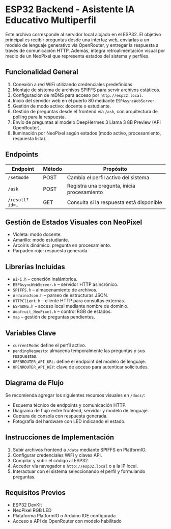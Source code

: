 # ESP32 Backend - Asistente IA Educativo Multiperfil

Este archivo corresponde al servidor local alojado en el ESP32. El objetivo principal es recibir preguntas desde una interfaz web, enviarlas a un modelo de lenguaje generativo vía OpenRouter, y entregar la respuesta a través de comunicación HTTP. Además, integra retroalimentación visual por medio de un NeoPixel que representa estados del sistema y perfiles.

## Funcionalidad General

1. Conexión a red WiFi utilizando credenciales predefinidas.
2. Montaje de sistema de archivos SPIFFS para servir archivos estáticos.
3. Configuración de mDNS para acceso por `http://esp32.local`.
4. Inicio del servidor web en el puerto 80 mediante `ESPAsyncWebServer`.
5. Gestión de modo activo: docente o estudiante.
6. Gestión de preguntas desde el frontend vía `/ask`, con arquitectura de polling para la respuesta.
7. Envío de preguntas al modelo DeepHermes 3 Llama 3 8B Preview (API OpenRouter).
8. Iluminación por NeoPixel según estados (modo activo, procesamiento, respuesta lista).

## Endpoints

| Endpoint       | Método | Propósito                                  |
|----------------|--------|---------------------------------------------|
| `/setmode`     | POST   | Cambia el perfil activo del sistema         |
| `/ask`         | POST   | Registra una pregunta, inicia procesamiento |
| `/result?id=…` | GET    | Consulta si la respuesta está disponible    |

## Gestión de Estados Visuales con NeoPixel

- Violeta: modo docente.
- Amarillo: modo estudiante.
- Arcoíris dinámico: pregunta en procesamiento.
- Parpadeo rojo: respuesta generada.

## Librerías Incluidas

- `WiFi.h` – conexión inalámbrica.
- `ESPAsyncWebServer.h` – servidor HTTP asincrónico.
- `SPIFFS.h` – almacenamiento de archivos.
- `ArduinoJson.h` – parseo de estructuras JSON.
- `HTTPClient.h` – cliente HTTP para consultas externas.
- `ESPmDNS.h` – acceso local mediante nombre de dominio.
- `Adafruit_NeoPixel.h` – control RGB de estados.
- `map` – gestión de preguntas pendientes.

## Variables Clave

- `currentMode`: define el perfil activo.
- `pendingRequests`: almacena temporalmente las preguntas y sus respuestas.
- `OPENROUTER_API_URL`: define el endpoint del modelo de lenguaje.
- `OPENROUTER_API_KEY`: clave de acceso para autenticar solicitudes.

## Diagrama de Flujo

Se recomienda agregar los siguientes recursos visuales en `/docs/`:

- Esquema técnico de endpoints y comunicación HTTP.
- Diagrama de flujo entre frontend, servidor y modelo de lenguaje.
- Captura de consola con respuesta generada.
- Fotografía del hardware con LED indicando el estado.

## Instrucciones de Implementación

1. Subir archivos frontend a `/data` mediante SPIFFS en PlatformIO.
2. Configurar credenciales WiFi y claves API.
3. Compilar y subir el código al ESP32.
4. Acceder vía navegador a `http://esp32.local` o a la IP local.
5. Interactuar con el sistema seleccionando el perfil y formulando preguntas.

## Requisitos Previos

- ESP32 DevKit
- NeoPixel RGB LED
- Plataforma PlatformIO o Arduino IDE configurada
- Acceso a API de OpenRouter con modelo habilitado

